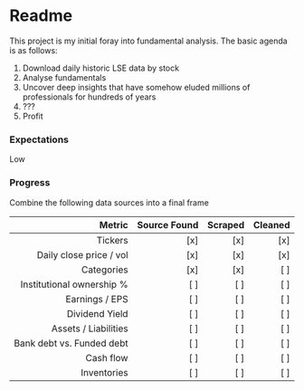 # Readme

This project is my initial foray into fundamental analysis. The basic agenda is as follows:

1. Download daily historic LSE data by stock
1. Analyse fundamentals
1. Uncover deep insights that have somehow eluded millions of professionals for hundreds of years
1. ???
1. Profit

### Expectations

Low

### Progress

Combine the following data sources into a final frame

| Metric                    | Source Found | Scraped | Cleaned |
| -------------------------:| ------------:| -------:| -------:|
| Tickers                   | [x]          | [x]     | [x]     |
| Daily close price / vol   | [x]          | [x]     | [x]     |
| Categories                | [x]          | [x]     | [ ]     |
| Institutional ownership % | [ ]          | [ ]     | [ ]     |
| Earnings / EPS            | [ ]          | [ ]     | [ ]     |
| Dividend Yield            | [ ]          | [ ]     | [ ]     |
| Assets / Liabilities      | [ ]          | [ ]     | [ ]     |
| Bank debt vs. Funded debt | [ ]          | [ ]     | [ ]     |
| Cash flow                 | [ ]          | [ ]     | [ ]     |
| Inventories               | [ ]          | [ ]     | [ ]     |